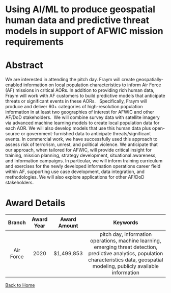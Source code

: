 
Using AI/ML to produce geospatial human data and predictive threat models in support of AFWIC mission requirements
==================================================================================================================

# Abstract


We are interested in attending the pitch day. Fraym will create geospatially-enabled information on local population characteristics to inform Air Force (AF) missions in critical AORs. In addition to providing rich human data, Fraym will work with AF customers to build predictive models that anticipate threats or significant events in these AORs.   Specifically, Fraym will produce and deliver 60+ categories of high-resolution population information in at least two geographies of interest for AFWIC and other AF/DoD stakeholders.  We will combine survey data with satellite imagery via advanced machine learning models to create local population data for each AOR. We will also develop models that use this human data plus open-source or government-furnished data to anticipate threats/significant events. In commercial work, we have successfully used this approach to assess risk of terrorism, unrest, and political violence. We anticipate that our approach, when tailored for AFWIC, will provide critical insight for training, mission planning, strategy development, situational awareness, and information campaigns. In particular, we will inform training curriculum and exercises for the newly developed information operations career field within AF, supporting use case development, data integration, and methodologies. We will also explore applications for other AF/DoD stakeholders.  

# Award Details

|Branch|Award Year|Award Amount|Keywords|
| :---: | :---: | :---: | :---: |
|Air Force|2020|$1,499,853|pitch day, information operations, machine learning, emerging threat detection, predictive analytics, population characteristics data, geospatial modeling, publicly available information|
  
  


[Back to Home](https://github.com/chrischow/dod_sbir_awards/DJ/#1640)